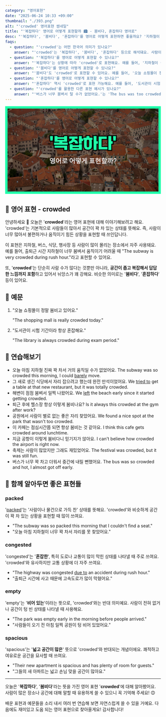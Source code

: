 ```yaml
---
category: "영어표현"
date: "2025-06-24 10:33 +09:00"
thumbnail: "./393.png"
alt: "'crowded' 영어표현 썸네일"
title: "'복잡하다' 영어로 어떻게 표현할까 🏙️ - 붐비다, 혼잡하다 영어로"
desc: "'복잡하다', '붐비다', '혼잡하다'를 영어로 어떻게 표현하면 좋을까요? '지하철이 출퇴근 시간에 너무 붐벼요.', '도서관이 시험 기간에 항상 혼잡해요.' 등을 영어로 표현하는 법을 배워봅시다. 다양한 예문을 통해서 연습하고 본인의 표현으로 만들어 보세요."
faqs:
  - question: "'crowded'는 어떤 한국어 의미가 있나요?"
    answer: "'crowded'는 '복잡하다', '붐비다', '혼잡하다' 등으로 해석돼요. 사람이 많아 공간이 꽉 차서 불편한 상태를 뜻해요."
  - question: "'복잡하다'를 영어로 어떻게 표현할 수 있나요?"
    answer: "'복잡하다'는 상황에 따라 'crowded'로 표현해요. 예를 들어, '지하철이 출퇴근 시간에 너무 복잡해요.'는 'The subway is very crowded during rush hour.'라고 해요."
  - question: "'붐비다'를 영어로 어떻게 표현할 수 있나요?"
    answer: "'붐비다'도 'crowded'로 표현할 수 있어요. 예를 들어, '오늘 쇼핑몰이 정말 붐비고 있어요.'는 'The shopping mall is really crowded today.'라고 해요."
  - question: "'혼잡하다'를 영어로 어떻게 표현할 수 있나요?"
    answer: "'혼잡하다' 역시 'crowded'로 표현 가능해요. 예를 들어, '도서관이 시험 기간이라 항상 혼잡해요.'는 'The library is always crowded during exam period.'라고 해요."
  - question: "'crowded'를 활용한 다른 표현 예시가 있나요?"
    answer: "'버스가 너무 붐벼서 탈 수가 없었어요.'는 'The bus was too crowded to get on.'처럼 말할 수 있어요. 이렇게 공간이 꽉 차서 불편한 상황에 쓰여요."
---
```


!['crowded' 영어표현](./393.png)

## 🌟 영어 표현 - crowded

안녕하세요 👋 오늘은 '**crowded**'라는 영어 표현에 대해 이야기해보려고 해요. 'crowded'는 기본적으로 사람들이 많아서 공간이 꽉 차 있는 상태를 뜻해요. 즉, 사람이 너무 많아서 불편하거나 움직이기 힘든 상황을 표현할 때 쓰인답니다.

이 표현은 지하철, 버스, 식당, 행사장 등 사람이 많이 몰리는 장소에서 자주 사용돼요. 예를 들어, 출퇴근 시간 지하철이 너무 붐벼서 움직이기 어려울 때 "The subway is very crowded during rush hour."라고 표현할 수 있어요.

또, '**crowded**'는 단순히 사람 수가 많다는 것뿐만 아니라, **공간이 좁고 복잡해서 답답한 느낌까지 포함**하고 있어서 뉘앙스가 꽤 강해요. 비슷한 의미로는 '**붐비다**', '**혼잡하다**' 등이 있어요.

## 📖 예문

1. "오늘 쇼핑몰이 정말 붐비고 있어요."

   "The shopping mall is really crowded today."

2. "도서관이 시험 기간이라 항상 혼잡해요."

   "The library is always crowded during exam period."

## 💬 연습해보기

<ul data-interactive-list>

  <li data-interactive-item>
    <span data-toggler>오늘 아침 지하철 진짜 꽉 차서 거의 움직일 수가 없었어요.</span>
    <span data-answer>The subway was so crowded this morning, I could <a href="/blog/in-english/078.barely/">barely</a>  move.</span>
  </li>

  <li data-interactive-item>
    <span data-toggler>그 새로 생긴 식당에서 자리 잡으려고 했는데 완전 만석이었어요.</span>
    <span data-answer>We <a href="/blog/in-english/117.try-to/">tried to</a> get a table at that new restaurant, but it was totally crowded.</span>
  </li>

  <li data-interactive-item>
    <span data-toggler>해변이 점점 붐벼서 일찍 나왔어요.</span>
    <span data-answer>We <a href="/blog/in-english/402.leave/">left</a> the beach early since it started getting crowded.</span>
  </li>

  <li data-interactive-item>
    <span data-toggler>퇴근 후에 헬스장 항상 이렇게 붐비나요?</span>
    <span data-answer>Is it always this crowded at the gym after work?</span>
  </li>

  <li data-interactive-item>
    <span data-toggler>공원에서 사람이 별로 없는 좋은 자리 찾았어요.</span>
    <span data-answer>We found a nice spot at the park that wasn't too crowded.</span>
  </li>

  <li data-interactive-item>
    <span data-toggler>이 카페는 점심시간쯤 되면 항상 붐비는 것 같아요.</span>
    <span data-answer>I think this cafe gets crowded around lunchtime.</span>
  </li>

  <li data-interactive-item>
    <span data-toggler>지금 공항이 이렇게 붐비다니 믿기지가 않아요.</span>
    <span data-answer>I can't believe how crowded the airport is right now.</span>
  </li>

  <li data-interactive-item>
    <span data-toggler>축제는 사람이 많았지만 그래도 재밌었어요.</span>
    <span data-answer>The festival was crowded, but it was still fun.</span>
  </li>

  <li data-interactive-item>
    <span data-toggler>버스가 너무 꽉 차고 더워서 중간에 내릴 뻔했어요.</span>
    <span data-answer>The bus was so crowded and hot, I almost got off early.</span>
  </li>

</ul>

## 🤝 함께 알아두면 좋은 표현들

### packed

'[packed](/blog/in-english/301.pack/)'는 '사람이나 물건으로 가득 찬' 상태를 뜻해요. 'crowded'와 비슷하게 공간이 꽉 차 있는 상황을 표현할 때 많이 쓰여요.

- "The subway was so packed this morning that I couldn't find a seat."
- "오늘 아침 지하철이 너무 꽉 차서 자리를 못 찾았어요."

### congested

'congested'는 '**혼잡한**', 특히 도로나 교통이 많이 막힌 상태를 나타낼 때 주로 쓰여요. 'crowded'와 유사하지만 교통 상황에 더 자주 쓰여요.

- "The highway was congested [due to](/blog/in-english/335.due-to/) an accident during rush hour."
- "출퇴근 시간에 사고 때문에 고속도로가 많이 막혔어요."

### empty

'empty'는 '**비어 있는**'이라는 뜻으로, 'crowded'와는 반대 의미예요. 사람이 전혀 없거나 공간이 텅 빈 상태를 나타낼 때 사용해요.

- "The park was empty early in the morning before people arrived."
- "사람들이 오기 전 아침 일찍 공원이 텅 비어 있었어요."

### spacious

'spacious'는 '**넓고 공간이 많은**' 뜻으로 'crowded'와 반대되는 개념이에요. 쾌적하고 여유로운 공간을 묘사할 때 쓰여요.

- "Their new apartment is spacious and has plenty of room for guests."
- "그들의 새 아파트는 넓고 손님 맞을 공간이 많아요."

---

오늘은 '**복잡하다**', '**붐비다**'라는 뜻을 가진 영어 표현 '**crowded**'에 대해 알아봤어요. 사람이 많은 장소나 공간에 대해 말할 때 유용하게 쓸 수 있으니 꼭 기억해 주세요! 😊

배운 표현과 예문들을 소리 내서 여러 번 연습해 보면 자연스럽게 쓸 수 있을 거예요. 다음에도 재미있고 도움 되는 영어 표현으로 찾아올게요! 감사합니다!
